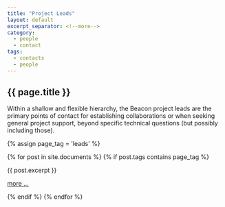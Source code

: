 ```yaml
---
title: "Project Leads"
layout: default
excerpt_separator: <!--more-->
category:
  - people
  - contact
tags:
  - contacts
  - people
---
```


## {{ page.title }}

Within a shallow and flexible hierarchy, the Beacon project leads are the primary points of contact for establishing collaborations or when seeking general project support, beyond specific technical questions (but possibly including those).

<!--more-->

{% assign page_tag = 'leads' %}

{% for post in site.documents %}
  {% if post.tags contains page_tag %}
<div class="excerpt">
{{ post.excerpt }}
  <p class="footnote">
    <a href="{{ post.url | relative_url }}">more ...</a>
  </p>
</div>
  {% endif %}
{% endfor %}
